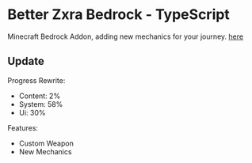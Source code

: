 # Better Zxra Bedrock - TypeScript

Minecraft Bedrock Addon, adding new mechanics for your journey. [here]("https://github.com/CrzxaExe/Better-Zxra-Bedrock")

## Update

Progress Rewrite:

- Content: 2%
- System: 58%
- Ui: 30%

Features:

- Custom Weapon
- New Mechanics
